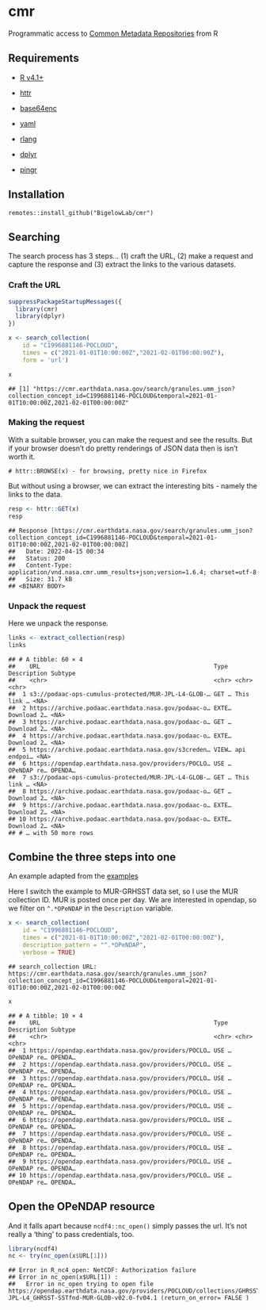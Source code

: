 cmr
================

Programmatic access to [Common Metadata
Repositories](https://wiki.earthdata.nasa.gov/display/CMR/Common+Metadata+Repository+Home)
from R

## Requirements

-   [R v4.1+](https://www.r-project.org/)

-   [httr](https://CRAN.R-project.org/package=httr)

-   [base64enc](https://CRAN.R-project.org/package=base64enc)

-   [yaml](https://CRAN.R-project.org/package=yaml)

-   [rlang](https://CRAN.R-project.org/package=rlang)

-   [dplyr](https://CRAN.R-project.org/package=dplyr)

-   [pingr](https://CRAN.R-project.org/package=pingr)

## Installation

    remotes::install_github("BigelowLab/cmr")

## Searching

The search process has 3 steps… (1) craft the URL, (2) make a request
and capture the response and (3) extract the links to the various
datasets.

### Craft the URL

``` r
suppressPackageStartupMessages({
  library(cmr)
  library(dplyr)
})

x <- search_collection(
    id = "C1996881146-POCLOUD",
    times = c("2021-01-01T10:00:00Z","2021-02-01T00:00:00Z"),
    form = 'url')

x
```

    ## [1] "https://cmr.earthdata.nasa.gov/search/granules.umm_json?collection_concept_id=C1996881146-POCLOUD&temporal=2021-01-01T10:00:00Z,2021-02-01T00:00:00Z"

### Making the request

With a suitable browser, you can make the request and see the results.
But if your browser doesn’t do pretty renderings of JSON data then is
isn’t worth it.

    # httr::BROWSE(x) - for browsing, pretty nice in Firefox

But without using a browser, we can extract the interesting bits -
namely the links to the data.

``` r
resp <- httr::GET(x)
resp
```

    ## Response [https://cmr.earthdata.nasa.gov/search/granules.umm_json?collection_concept_id=C1996881146-POCLOUD&temporal=2021-01-01T10:00:00Z,2021-02-01T00:00:00Z]
    ##   Date: 2022-04-15 00:34
    ##   Status: 200
    ##   Content-Type: application/vnd.nasa.cmr.umm_results+json;version=1.6.4; charset=utf-8
    ##   Size: 31.7 kB
    ## <BINARY BODY>

### Unpack the request

Here we unpack the response.

``` r
links <- extract_collection(resp)
links
```

    ## # A tibble: 60 × 4
    ##    URL                                                 Type  Description Subtype
    ##    <chr>                                               <chr> <chr>       <chr>  
    ##  1 s3://podaac-ops-cumulus-protected/MUR-JPL-L4-GLOB-… GET … This link … <NA>   
    ##  2 https://archive.podaac.earthdata.nasa.gov/podaac-o… EXTE… Download 2… <NA>   
    ##  3 https://archive.podaac.earthdata.nasa.gov/podaac-o… GET … Download 2… <NA>   
    ##  4 https://archive.podaac.earthdata.nasa.gov/podaac-o… EXTE… Download 2… <NA>   
    ##  5 https://archive.podaac.earthdata.nasa.gov/s3creden… VIEW… api endpoi… <NA>   
    ##  6 https://opendap.earthdata.nasa.gov/providers/POCLO… USE … OPeNDAP re… OPENDA…
    ##  7 s3://podaac-ops-cumulus-protected/MUR-JPL-L4-GLOB-… GET … This link … <NA>   
    ##  8 https://archive.podaac.earthdata.nasa.gov/podaac-o… GET … Download 2… <NA>   
    ##  9 https://archive.podaac.earthdata.nasa.gov/podaac-o… EXTE… Download 2… <NA>   
    ## 10 https://archive.podaac.earthdata.nasa.gov/podaac-o… EXTE… Download 2… <NA>   
    ## # … with 50 more rows

## Combine the three steps into one

An example adapted from the
[examples](https://cmr.earthdata.nasa.gov/search/site/docs/search/api.html#general-request-details)

Here I switch the example to MUR-GRHSST data set, so I use the MUR
collection ID. MUR is posted once per day. We are interested in opendap,
so we filter on `^.*OPeNDAP` in the `Description` variable.

``` r
x <- search_collection(
    id = "C1996881146-POCLOUD",
    times = c("2021-01-01T10:00:00Z","2021-02-01T00:00:00Z"),
    description_pattern = "^.*OPeNDAP",
    verbose = TRUE) 
```

    ## search_collection URL: https://cmr.earthdata.nasa.gov/search/granules.umm_json?collection_concept_id=C1996881146-POCLOUD&temporal=2021-01-01T10:00:00Z,2021-02-01T00:00:00Z

``` r
x
```

    ## # A tibble: 10 × 4
    ##    URL                                                 Type  Description Subtype
    ##    <chr>                                               <chr> <chr>       <chr>  
    ##  1 https://opendap.earthdata.nasa.gov/providers/POCLO… USE … OPeNDAP re… OPENDA…
    ##  2 https://opendap.earthdata.nasa.gov/providers/POCLO… USE … OPeNDAP re… OPENDA…
    ##  3 https://opendap.earthdata.nasa.gov/providers/POCLO… USE … OPeNDAP re… OPENDA…
    ##  4 https://opendap.earthdata.nasa.gov/providers/POCLO… USE … OPeNDAP re… OPENDA…
    ##  5 https://opendap.earthdata.nasa.gov/providers/POCLO… USE … OPeNDAP re… OPENDA…
    ##  6 https://opendap.earthdata.nasa.gov/providers/POCLO… USE … OPeNDAP re… OPENDA…
    ##  7 https://opendap.earthdata.nasa.gov/providers/POCLO… USE … OPeNDAP re… OPENDA…
    ##  8 https://opendap.earthdata.nasa.gov/providers/POCLO… USE … OPeNDAP re… OPENDA…
    ##  9 https://opendap.earthdata.nasa.gov/providers/POCLO… USE … OPeNDAP re… OPENDA…
    ## 10 https://opendap.earthdata.nasa.gov/providers/POCLO… USE … OPeNDAP re… OPENDA…

## Open the OPeNDAP resource

And it falls apart because `ncdf4::nc_open()` simply passes the url.
It’s not really a ‘thing’ to pass credentials, too.

``` r
library(ncdf4)
nc <- try(nc_open(x$URL[1]))
```

    ## Error in R_nc4_open: NetCDF: Authorization failure
    ## Error in nc_open(x$URL[1]) : 
    ##   Error in nc_open trying to open file https://opendap.earthdata.nasa.gov/providers/POCLOUD/collections/GHRSST%20Level%204%20MUR%20Global%20Foundation%20Sea%20Surface%20Temperature%20Analysis%20(v4.1)/granules/20210101090000-JPL-L4_GHRSST-SSTfnd-MUR-GLOB-v02.0-fv04.1 (return_on_error= FALSE )
